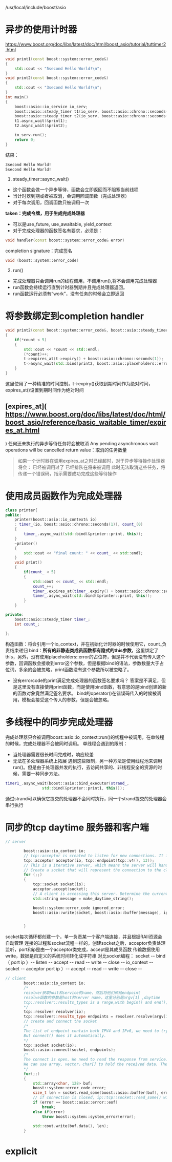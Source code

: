 /usr/local/include/boost/asio
# 异步的使用计时器
https://www.boost.org/doc/libs/latest/doc/html/boost_asio/tutorial/tuttimer2.html

```cpp
void print1(const boost::system::error_code&)
{
    std::cout << "5second Hello World!\n";
}
void print2(const boost::system::error_code&)
{
    std::cout << "3second Hello World!\n";
}
int main()
{
    boost::asio::io_service io_serv;
    boost::asio::steady_timer t1(io_serv, boost::asio::chrono::seconds(5));
    boost::asio::steady_timer t2(io_serv, boost::asio::chrono::seconds(3));
    t1.async_wait(&print1);
    t2.async_wait(&print2);

    io_serv.run();
    return 0;
}
```
结果：
```bash
3second Hello World!
5second Hello World!
```
1. steady_timer::async_wait() 
- 这个函数会做一个异步等待，函数会立即返回而不阻塞当前线程
- 当计时器到期或者被取消，会调用回调函数（完成处理器）
- 对于每次调用，回调函数只被调用一次

**taken：完成令牌，用于生成完成处理器**
- 可以是use_future, use_awaitable, yield_context
- 对于完成处理器的函数签名有要求，必须是：
```cpp
void handler(const boost::system::error_code& error)
```
completion signature：完成签名
```cpp
void (boost::system::error_code)
```

2. run()
- 完成处理器只会调用run的线程调用，不调用run(),将不会调用完成处理器
- run函数会持续运行直到计时器到期并且完成处理器返回。
- run函数运行必须有“work”，没有任务的时候会立即返回


# 将参数绑定到completion handler

```cpp
void print2(const boost::system::error_code&, boost::asio::steady_timer* t, int* count)
{
    if(*count < 5)
    {
        std::cout << *count << std::endl;
        (*count)++;
        t->expires_at(t->expiry() + boost::asio::chrono::seconds(1));
        t->async_wait(std::bind(print2, boost::asio::placeholders::error, t, count));
    }
}
```
这里使用了一种精准的时间控制，t->expiry()获取到期时间作为绝对时间，expires_at()设置到期时间作为绝对时间

## [expires_at]( https://www.boost.org/doc/libs/latest/doc/html/boost_asio/reference/basic_waitable_timer/expires_at.html
)
任何还未执行的异步等待任务将会被取消 Any pending asynchronous wait operations will be cancelled
return value：取消的任务数量
> 如果一个计时器在调用expires_at之时已经超时，对于异步等待操作处理器将会：
> 已经被调用过了
> 已经排队在将来被调用
此时无法取消这些任务，将传递一个错误码，指示需要成功完成这些等待操作

# 使用成员函数作为完成处理器


```cpp
class printer{
public:
    printer(boost::asio::io_context& io) 
    : timer_(io, boost::asio::chrono::seconds(1)), count_(0)
    {
        timer_.async_wait(std::bind(&printer::print, this));
    }
    ~printer()
    {
        std::cout << "final count: " << count_ << std::endl;
    }
    void print()
    {
        if(count_ < 5)
        {
            std::cout << count_ << std::endl;
            count_++;
            timer_.expires_at(timer_.expiry() + boost::asio::chrono::seconds(1));
            timer_.async_wait(std::bind(&printer::print, this));
        }
    }

private: 
    boost::asio::steady_timer timer_;
    int count_;

};
```
构造函数：将会引用一个io_context，并在初始化计时器的时候使用它，count_负责结束递归
    bind：**所有的非静态类成员函数都有隐式的this参数**，这里绑定了this，另外，没有使用placeholders::error的占位符，但是并不代表没有传入这个参数，回调函数会接收到error这个参数，但是根据bind的语法，参数数量大于占位词，多余的会被忽略，print函数没有这个参数所以被忽略了。
- 没有errorcode的print满足完成处理器的函数签名要求吗？
    答案是不满足，但是这里没有直接使用print函数，而是使用bind函数，有意思的是bind创建的新的函数对象竟然满足签名要求。
    bind的operator()在错误码传入的时候被调用，模板会接受这个传入的参数，但是会被忽略。


# 多线程中的同步完成处理器
完成处理器只会被调用boost::asio::io_context::run()的线程中被调用，在单线程的时候，完成处理器不会被同时调用。
单线程会遇到的限制：
- 当处理器需要很长时间完成时，响应较差
- 无法在多处理器系统上拓展
遇到这些限制，另一种方法是使用线程池来调用run()。但是由于处理器并发的执行，去访问共享的、非线程安全的资源的时候，需要一种同步方法。
```cpp
timer1_.async_wait(boost::asio::bind_executor(strand_,
                std::bind(&printer::print1, this)));
```
通过strand可以确保它提交的处理器不会同时执行，同一个strand提交的处理器会串行执行
 

 # 同步的tcp daytime 服务器和客户端
```cpp
// server

        boost::asio::io_context io;
        // tcp::acceptor is created to listen for new connections. It is initialised to listen on TCP port 13, for IPV4.
        tcp::acceptor acceptor(io, tcp::endpoint(tcp::v4(), 13));
        // This is a iterative server, which means the server will handle one connection at a time. 
        // Create a socket that will represent the connection to the client, and then wait for a connection.
        for (;;)
        {
            tcp::socket socket(io);
            acceptor.accept(socket);
            // A client is accessing this server. Determine the current time and transfer the information to the client.
            std::string message = make_daytime_string();

            boost::system::error_code ignored_error;
            boost::asio::write(socket, boost::asio::buffer(message), ignored_error);


        }

```
socket每次循环都创建一个，单一负责某一个客户端连接，并且根据RAII资源会自动管理
连接的过程和socket流程一样的，创建socket之后，acceptor负责处理监听，port和ip是由一个acceptor类完成，accept是其成员函数
传输数据使用write，数据是自定义的系统时间转化成字符串
对比socket编程： 
              socket -- bind（ port ip ）-- listen -- accept -- read -- write -- close -- 
io_context -- socket -- acceptor port ip ）-- accept -- read -- write -- close -- 

```cpp
// client
        boost::asio::io_context io;
        /*
        resolver获取host和service的name，然后将他们传给endpoint
        resolve函数的参数是host和server name，这里分别是argv[1] ,daytime
        tcp::resolver::results_types is a range,with begin() and end(),can be used for iterating over(迭代遍历) the result
        */ 
        tcp::resolver resolver(io);
        tcp::resolver::results_type endpoints = resolver.resolve(argv[1], "daytime");
        // create and connect the socket
        /*
        The list of endpoint contain both IPV4 and IPv6, we need to try each of them until find one that works.
        But connect() does it automatically.
        */
        tcp::socket socket(io);
        boost::asio::connect(socket, endpoints);
        /* 
        The connect is open. We need to read the response from service.
        We can use array, vector，char[] to hold the received data. The boost::asio::buffer() automatically determines the size of the array
        */
        for(;;)
        {
            std::array<char, 128> buf;
            boost::system::error_code error;
            size_t len = socket.read_some(boost::asio::buffer(buf), error);
            // if connection is closed, ip::tcp::socket::read_some() will exit with the boost::system::error::eof error,which is how to exit the loop.
            if (error == boost::asio::error::eof)
                break;
            else if(error)
                throw boost::system::system_error(error);
            
            std::cout.write(buf.data(), len);
        }
```


# explicit

